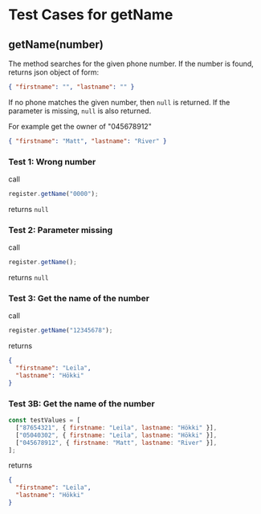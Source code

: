 # Test Cases for getName

## **getName(number)**

The method searches for the given phone number. If the number is found, returns json object of form:

```json
{ "firstname": "", "lastname": "" }
```

If no phone matches the given number, then `null` is returned.
If the parameter is missing, `null` is also returned.

For example get the owner of "045678912"

```json
{ "firstname": "Matt", "lastname": "River" }
```

### Test 1: Wrong number

call

```js
register.getName("0000");
```

returns `null`

### Test 2: Parameter missing

call

```js
register.getName();
```

returns `null`

### Test 3: Get the name of the number

call

```js
register.getName("12345678");
```

returns

```json
{
  "firstname": "Leila",
  "lastname": "Hökki"
}
```

### Test 3B: Get the name of the number

```js
const testValues = [
  ["87654321", { firstname: "Leila", lastname: "Hökki" }],
  ["05040302", { firstname: "Leila", lastname: "Hökki" }],
  ["045678912", { firstname: "Matt", lastname: "River" }],
];
```

returns

```json
{
  "firstname": "Leila",
  "lastname": "Hökki"
}
```
